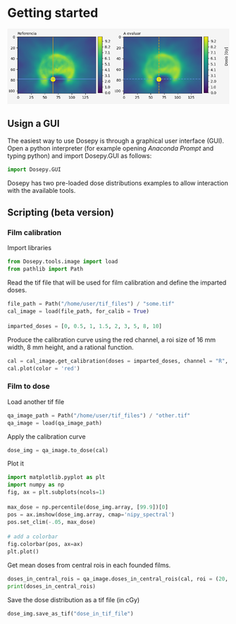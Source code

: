 # Getting started

![Portada_Dosepy](../assets/Perfiles_1.png)

## Usign a GUI

The easiest way to use Dosepy is through a graphical user interface (GUI). Open a python interpreter (for example opening *Anaconda Prompt* and typing python) and import Dosepy.GUI as follows:

```python
import Dosepy.GUI
```

Dosepy has two pre-loaded dose distributions examples to allow interaction with the available tools.

## Scripting (beta version)

### Film calibration

Import libraries

```python
from Dosepy.tools.image import load
from pathlib import Path
```

Read the tif file that will be used for film calibration and define the imparted doses.

```python
file_path = Path("/home/user/tif_files") / "some.tif"
cal_image = load(file_path, for_calib = True)

imparted_doses = [0, 0.5, 1, 1.5, 2, 3, 5, 8, 10]
```

Produce the calibration curve using the red channel, a roi size of 16 mm width, 8 mm height, and a rational function.

```python
cal = cal_image.get_calibration(doses = imparted_doses, channel = "R", roi = (16, 8), func = "RF")
cal.plot(color = 'red')
```

### Film to dose

Load another tif file

```python
qa_image_path = Path("/home/user/tif_files") / "other.tif"
qa_image = load(qa_image_path)
```

Apply the calibration curve

```python
dose_img = qa_image.to_dose(cal)
```

Plot it

```python
import matplotlib.pyplot as plt
import numpy as np
fig, ax = plt.subplots(ncols=1)

max_dose = np.percentile(dose_img.array, [99.9])[0]
pos = ax.imshow(dose_img.array, cmap='nipy_spectral')
pos.set_clim(-.05, max_dose)

# add a colorbar
fig.colorbar(pos, ax=ax)
plt.plot()
```

Get mean doses from central rois in each founded films.

```python
doses_in_central_rois = qa_image.doses_in_central_rois(cal, roi = (20, 8), show=True)
print(doses_in_central_rois)
```

Save the dose distribution as a tif file (in cGy)

```python
dose_img.save_as_tif("dose_in_tif_file")
```
